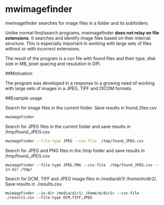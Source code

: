 # mwimagefinder

mwimagefinder searches for image files in a folder and its subfolders.

Unlike normal find/search programs, mwimagefinder **does not relay on file extensions**. It searches and identify image files based on their internal structure. This is especially important in working with large sets of files without or with incorrect extensions. 

The result of the program is a csv file with found files and their type, disk size in MB, pixel spacing and resulution in DPI.

##Motivation

The program was developed in a response to a growing need of working with large sets of images in a JPEG, TIFF and DICOM formats. 

##Example usage

Search for image files in the current folder. Save results in found_files.csv
```bash
mwimagefinder
```
Search for JPEG files in the current folder and save results in /tmp/found_JPEG.csv
```bash
mwimagefinder --file-type JPEG --csv-file  /tmp/found_JPEG.csv
```

Search for JPEG and PNG files in the /tmp folder and save results in /tmp/found_JPEG.csv
```
mwimagefinder --file-type JPEG,PNG --csv-file  /tmp/found_JPEG.csv --in-dir /tmp/
```

Search for DCM, TIFF and JPEG image files in /media/dir1/ /home/m/dir2/. Save results in ./results.csv.
```
mwimagefinder --in-dir /media/dir1/ /home/m/dir2/ --csv-file ./results.csv --file-type DCM,TIFF,JPEG 
```



